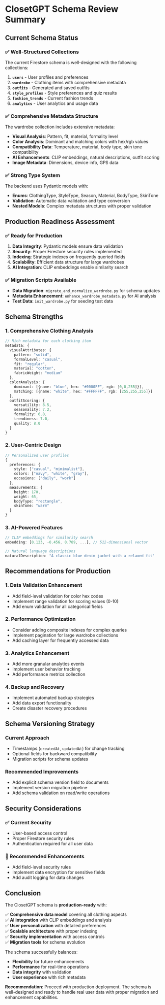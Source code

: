 # ClosetGPT Schema Review Summary

## Current Schema Status

### ✅ Well-Structured Collections

The current Firestore schema is well-designed with the following collections:

1. **`users`** - User profiles and preferences
2. **`wardrobe`** - Clothing items with comprehensive metadata
3. **`outfits`** - Generated and saved outfits
4. **`style_profiles`** - Style preferences and quiz results
5. **`fashion_trends`** - Current fashion trends
6. **`analytics`** - User analytics and usage data

### ✅ Comprehensive Metadata Structure

The wardrobe collection includes extensive metadata:
- **Visual Analysis**: Pattern, fit, material, formality level
- **Color Analysis**: Dominant and matching colors with hex/rgb values
- **Compatibility Data**: Temperature, material, body type, skin tone compatibility
- **AI Enhancements**: CLIP embeddings, natural descriptions, outfit scoring
- **Image Metadata**: Dimensions, device info, GPS data

### ✅ Strong Type System

The backend uses Pydantic models with:
- **Enums**: ClothingType, StyleType, Season, Material, BodyType, SkinTone
- **Validation**: Automatic data validation and type conversion
- **Nested Models**: Complex metadata structures with proper validation

## Production Readiness Assessment

### ✅ Ready for Production

1. **Data Integrity**: Pydantic models ensure data validation
2. **Security**: Proper Firestore security rules implemented
3. **Indexing**: Strategic indexes on frequently queried fields
4. **Scalability**: Efficient data structure for large wardrobes
5. **AI Integration**: CLIP embeddings enable similarity search

### ✅ Migration Scripts Available

- **Data Migration**: `migrate_and_normalize_wardrobe.py` for schema updates
- **Metadata Enhancement**: `enhance_wardrobe_metadata.py` for AI analysis
- **Test Data**: `init_wardrobe.py` for seeding test data

## Schema Strengths

### 1. **Comprehensive Clothing Analysis**
```typescript
// Rich metadata for each clothing item
metadata: {
  visualAttributes: {
    pattern: "solid",
    formalLevel: "casual", 
    fit: "regular",
    material: "cotton",
    fabricWeight: "medium"
  },
  colorAnalysis: {
    dominant: [{name: "blue", hex: "#0000FF", rgb: [0,0,255]}],
    matching: [{name: "white", hex: "#FFFFFF", rgb: [255,255,255]}]
  },
  outfitScoring: {
    versatility: 8.5,
    seasonality: 7.2,
    formality: 6.8,
    trendiness: 7.0,
    quality: 8.0
  }
}
```

### 2. **User-Centric Design**
```typescript
// Personalized user profiles
{
  preferences: {
    style: ["casual", "minimalist"],
    colors: ["navy", "white", "gray"],
    occasions: ["daily", "work"]
  },
  measurements: {
    height: 170,
    weight: 65,
    bodyType: "rectangle",
    skinTone: "warm"
  }
}
```

### 3. **AI-Powered Features**
```typescript
// CLIP embeddings for similarity search
embedding: [0.123, -0.456, 0.789, ...], // 512-dimensional vector

// Natural language descriptions
naturalDescription: "A classic blue denim jacket with a relaxed fit"
```

## Recommendations for Production

### 1. **Data Validation Enhancement**
- Add field-level validation for color hex codes
- Implement range validation for scoring values (0-10)
- Add enum validation for all categorical fields

### 2. **Performance Optimization**
- Consider adding composite indexes for complex queries
- Implement pagination for large wardrobe collections
- Add caching layer for frequently accessed data

### 3. **Analytics Enhancement**
- Add more granular analytics events
- Implement user behavior tracking
- Add performance metrics collection

### 4. **Backup and Recovery**
- Implement automated backup strategies
- Add data export functionality
- Create disaster recovery procedures

## Schema Versioning Strategy

### Current Approach
- Timestamps (`createdAt`, `updatedAt`) for change tracking
- Optional fields for backward compatibility
- Migration scripts for schema updates

### Recommended Improvements
- Add explicit schema version field to documents
- Implement version migration pipeline
- Add schema validation on read/write operations

## Security Considerations

### ✅ Current Security
- User-based access control
- Proper Firestore security rules
- Authentication required for all user data

### 🔄 Recommended Enhancements
- Add field-level security rules
- Implement data encryption for sensitive fields
- Add audit logging for data changes

## Conclusion

The ClosetGPT schema is **production-ready** with:

✅ **Comprehensive data model** covering all clothing aspects  
✅ **AI integration** with CLIP embeddings and analysis  
✅ **User personalization** with detailed preferences  
✅ **Scalable architecture** with proper indexing  
✅ **Security implementation** with access controls  
✅ **Migration tools** for schema evolution  

The schema successfully balances:
- **Flexibility** for future enhancements
- **Performance** for real-time operations  
- **Data integrity** with validation
- **User experience** with rich metadata

**Recommendation**: Proceed with production deployment. The schema is well-designed and ready to handle real user data with proper migration and enhancement capabilities. 
